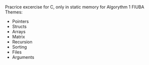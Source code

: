 Pracrice excercise for C, only in static memory for Algorythm 1 FIUBA
Themes:
- Pointers
- Structs
- Arrays
- Matrix
- Recursion
- Sorting
- Files
- Arguments